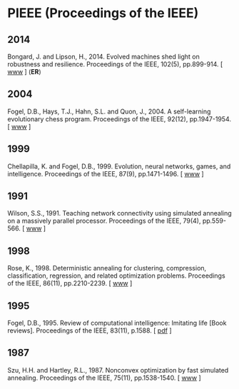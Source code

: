 # PIEEE (Proceedings of the IEEE)

## 2014

Bongard, J. and Lipson, H., 2014. Evolved machines shed light on robustness and resilience. Proceedings of the IEEE, 102(5), pp.899-914. [ [www](https://ieeexplore.ieee.org/abstract/document/6783985) ] (**ER**)

## 2004

Fogel, D.B., Hays, T.J., Hahn, S.L. and Quon, J., 2004. A self-learning evolutionary chess program. Proceedings of the IEEE, 92(12), pp.1947-1954. [ [www](https://ieeexplore.ieee.org/abstract/document/1360168) ]

## 1999

Chellapilla, K. and Fogel, D.B., 1999. Evolution, neural networks, games, and intelligence. Proceedings of the IEEE, 87(9), pp.1471-1496. [ [www](https://ieeexplore.ieee.org/abstract/document/784222) ]

## 1991

Wilson, S.S., 1991. Teaching network connectivity using simulated annealing on a massively parallel processor. Proceedings of the IEEE, 79(4), pp.559-566. [ [www](https://ieeexplore.ieee.org/abstract/document/92048) ]

## 1998

Rose, K., 1998. Deterministic annealing for clustering, compression, classification, regression, and related optimization problems. Proceedings of the IEEE, 86(11), pp.2210-2239. [ [www](https://ieeexplore.ieee.org/abstract/document/726788) ]

## 1995

Fogel, D.B., 1995. Review of computational intelligence: Imitating life [Book reviews]. Proceedings of the IEEE, 83(11), p.1588. [ [pdf](https://ieeexplore.ieee.org/stamp/stamp.jsp?arnumber=481636) ]

## 1987

Szu, H.H. and Hartley, R.L., 1987. Nonconvex optimization by fast simulated annealing. Proceedings of the IEEE, 75(11), pp.1538-1540. [ [www](https://ieeexplore.ieee.org/abstract/document/1458183) ]
